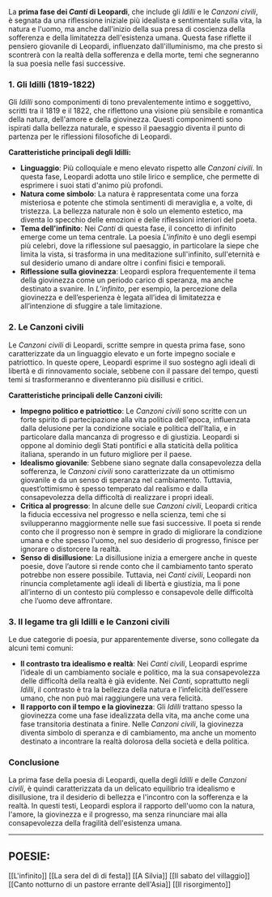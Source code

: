 La **prima fase dei _Canti_ di Leopardi**, che include gli _Idilli_ e le _Canzoni civili_, è segnata da una riflessione iniziale più idealista e sentimentale sulla vita, la natura e l'uomo, ma anche dall'inizio della sua presa di coscienza della sofferenza e della limitatezza dell'esistenza umana. Questa fase riflette il pensiero giovanile di Leopardi, influenzato dall'illuminismo, ma che presto si scontrerà con la realtà della sofferenza e della morte, temi che segneranno la sua poesia nelle fasi successive.

### 1. **Gli Idilli (1819-1822)**

Gli _Idilli_ sono componimenti di tono prevalentemente intimo e soggettivo, scritti tra il 1819 e il 1822, che riflettono una visione più sensibile e romantica della natura, dell'amore e della giovinezza. Questi componimenti sono ispirati dalla bellezza naturale, e spesso il paesaggio diventa il punto di partenza per le riflessioni filosofiche di Leopardi.

**Caratteristiche principali degli Idilli:**

- **Linguaggio**: Più colloquiale e meno elevato rispetto alle _Canzoni civili_. In questa fase, Leopardi adotta uno stile lirico e semplice, che permette di esprimere i suoi stati d'animo più profondi.
- **Natura come simbolo**: La natura è rappresentata come una forza misteriosa e potente che stimola sentimenti di meraviglia e, a volte, di tristezza. La bellezza naturale non è solo un elemento estetico, ma diventa lo specchio delle emozioni e delle riflessioni interiori del poeta.
- **Tema dell'infinito**: Nei _Canti_ di questa fase, il concetto di infinito emerge come un tema centrale. La poesia _L'infinito_ è uno degli esempi più celebri, dove la riflessione sul paesaggio, in particolare la siepe che limita la vista, si trasforma in una meditazione sull'infinito, sull'eternità e sul desiderio umano di andare oltre i confini fisici e temporali.
- **Riflessione sulla giovinezza**: Leopardi esplora frequentemente il tema della giovinezza come un periodo carico di speranza, ma anche destinato a svanire. In _L’infinito_, per esempio, la percezione della giovinezza e dell’esperienza è legata all’idea di limitatezza e all’intenzione di sfuggire a tale limitazione.

### 2. **Le Canzoni civili**

Le _Canzoni civili_ di Leopardi, scritte sempre in questa prima fase, sono caratterizzate da un linguaggio elevato e un forte impegno sociale e patriottico. In queste opere, Leopardi esprime il suo sostegno agli ideali di libertà e di rinnovamento sociale, sebbene con il passare del tempo, questi temi si trasformeranno e diventeranno più disillusi e critici.

**Caratteristiche principali delle Canzoni civili:**

- **Impegno politico e patriottico**: Le _Canzoni civili_ sono scritte con un forte spirito di partecipazione alla vita politica dell'epoca, influenzata dalla delusione per la condizione sociale e politica dell'Italia, e in particolare dalla mancanza di progresso e di giustizia. Leopardi si oppone al dominio degli Stati pontifici e alla staticità della politica italiana, sperando in un futuro migliore per il paese.
- **Idealismo giovanile**: Sebbene siano segnate dalla consapevolezza della sofferenza, le _Canzoni civili_ sono caratterizzate da un ottimismo giovanile e da un senso di speranza nel cambiamento. Tuttavia, quest’ottimismo è spesso temperato dal realismo e dalla consapevolezza della difficoltà di realizzare i propri ideali.
- **Critica al progresso**: In alcune delle sue _Canzoni civili_, Leopardi critica la fiducia eccessiva nel progresso e nella scienza, temi che si svilupperanno maggiormente nelle sue fasi successive. Il poeta si rende conto che il progresso non è sempre in grado di migliorare la condizione umana e che spesso l'uomo, nel suo desiderio di progresso, finisce per ignorare o distorcere la realtà.
- **Senso di disillusione**: La disillusione inizia a emergere anche in queste poesie, dove l’autore si rende conto che il cambiamento tanto sperato potrebbe non essere possibile. Tuttavia, nei _Canti civili_, Leopardi non rinuncia completamente agli ideali di libertà e giustizia, ma li pone all’interno di un contesto più complesso e consapevole delle difficoltà che l’uomo deve affrontare.

### 3. **Il legame tra gli Idilli e le Canzoni civili**

Le due categorie di poesia, pur apparentemente diverse, sono collegate da alcuni temi comuni:

- **Il contrasto tra idealismo e realtà**: Nei _Canti civili_, Leopardi esprime l’ideale di un cambiamento sociale e politico, ma la sua consapevolezza delle difficoltà della realtà è già evidente. Nei _Canti_, soprattutto negli _Idilli_, il contrasto è tra la bellezza della natura e l’infelicità dell’essere umano, che non può mai raggiungere una vera felicità.
- **Il rapporto con il tempo e la giovinezza**: Gli _Idilli_ trattano spesso la giovinezza come una fase idealizzata della vita, ma anche come una fase transitoria destinata a finire. Nelle _Canzoni civili_, la giovinezza diventa simbolo di speranza e di cambiamento, ma anche un momento destinato a incontrare la realtà dolorosa della società e della politica.

### Conclusione

La prima fase della poesia di Leopardi, quella degli _Idilli_ e delle _Canzoni civili_, è quindi caratterizzata da un delicato equilibrio tra idealismo e disillusione, tra il desiderio di bellezza e l'incontro con la sofferenza e la realtà. In questi testi, Leopardi esplora il rapporto dell'uomo con la natura, l'amore, la giovinezza e il progresso, ma senza rinunciare mai alla consapevolezza della fragilità dell'esistenza umana.

---

POESIE:
---
[[L'infinito]]
[[La sera del dì di festa]]
[[A Silvia]]
[[Il sabato del villaggio]]
[[Canto notturno di un pastore errante dell'Asia]]
[[Il risorgimento]]
